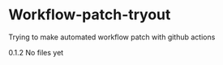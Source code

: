 # Workflow-patch-tryout
Trying to make automated workflow patch with github actions

0.1.2
No files yet
